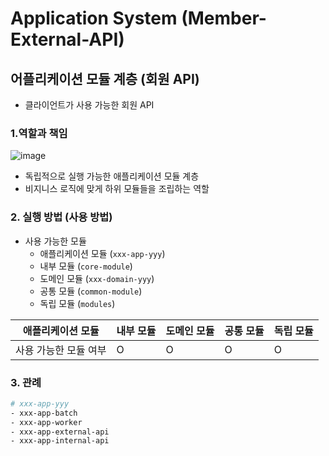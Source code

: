 # Application System (Member-External-API)

## 어플리케이션 모듈 계층 (회원 API)

- 클라이언트가 사용 가능한 회원 API

### 1.역할과 책임

![image](https://user-images.githubusercontent.com/70932170/225805178-1c552a7c-9e29-4af7-9559-599d3fec2c55.png)

- 독립적으로 실행 가능한 애플리케이션 모듈 계층
- 비지니스 로직에 맞게 하위 모듈들을 조립하는 역할

### 2. 실행 방법 (사용 방법)

- 사용 가능한 모듈
    - 애플리케이션 모듈 (`xxx-app-yyy`)
    - 내부 모듈 (`core-module`)
    - 도메인 모듈 (`xxx-domain-yyy`)
    - 공통 모듈 (`common-module`)
    - 독립 모듈 (`modules`)

| 애플리케이션 모듈    | 내부 모듈 | 도메인 모듈 | 공통 모듈 | 독립 모듈 |
|--------------|-------|--------|-------|-------|
| 사용 가능한 모듈 여부 | O     | O      | O     | O     |

### 3. 관례

```bash
# xxx-app-yyy
- xxx-app-batch
- xxx-app-worker
- xxx-app-external-api
- xxx-app-internal-api
```